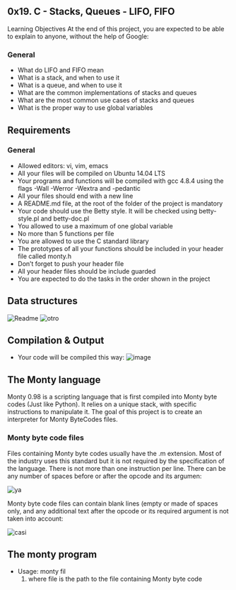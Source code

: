 
## **0x19. C - Stacks, Queues - LIFO, FIFO**

Learning Objectives
At the end of this project, you are expected to be able to explain to anyone, without the help of Google:

### General
* What do LIFO and FIFO mean
* What is a stack, and when to use it
* What is a queue, and when to use it
* What are the common implementations of stacks and queues
* What are the most common use cases of stacks and queues
* What is the proper way to use global variables

## Requirements

### General
* Allowed editors: vi, vim, emacs
* All your files will be compiled on Ubuntu 14.04 LTS
* Your programs and functions will be compiled with gcc 4.8.4 using the flags -Wall -Werror -Wextra and -pedantic
* All your files should end with a new line
* A README.md file, at the root of the folder of the project is mandatory
* Your code should use the Betty style. It will be checked using betty-style.pl and betty-doc.pl
* You allowed to use a maximum of one global variable
* No more than 5 functions per file
* You are allowed to use the C standard library
* The prototypes of all your functions should be included in your header file called monty.h
* Don’t forget to push your header file
* All your header files should be include guarded
* You are expected to do the tasks in the order shown in the project

## Data structures
![Readme](https://user-images.githubusercontent.com/71143825/118015323-c6745880-b319-11eb-994e-a11398815d1b.PNG)
![otro](https://user-images.githubusercontent.com/71143825/118015577-0e937b00-b31a-11eb-9d62-1808345bb237.PNG)

## Compilation & Output
* Your code will be compiled this way:
![image](https://user-images.githubusercontent.com/71143825/118015841-55817080-b31a-11eb-8d64-8c82e506909b.png)

## The Monty language
Monty 0.98 is a scripting language that is first compiled into Monty byte codes (Just like Python). It relies on a unique stack, with specific instructions to manipulate it. The goal of this project is to create an interpreter for Monty ByteCodes files.

### Monty byte code files

Files containing Monty byte codes usually have the .m extension. Most of the industry uses this standard but it is not required by the specification of the language. There is not more than one instruction per line. There can be any number of spaces before or after the opcode and its argumen:

![ya](https://user-images.githubusercontent.com/71143825/118017401-2ff56680-b31c-11eb-96ed-b41403d3ba0e.PNG)

Monty byte code files can contain blank lines (empty or made of spaces only, and any additional text after the opcode or its required argument is not taken into account:

![casi](https://user-images.githubusercontent.com/71143825/118018341-464ff200-b31d-11eb-8533-9a3b44ea41ea.PNG)

## The monty program

* Usage: monty fil
   1. where file is the path to the file containing Monty byte code






